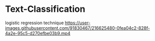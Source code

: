 # Text-Classification
logistic regression technique
https://user-images.githubusercontent.com/91830467/216625480-0fea04c2-828f-4a2e-95c5-d270efbe03b9.mp4


